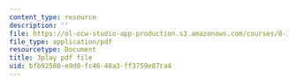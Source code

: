 ```yaml
---
content_type: resource
description: ''
file: https://ol-ocw-studio-app-production.s3.amazonaws.com/courses/8-13-14-experimental-physics-i-ii-junior-lab-fall-2016-spring-2017/bfb92580e9d0fc4648a3ff3759e87ca4_2881441.pdf
file_type: application/pdf
resourcetype: Document
title: 3play pdf file
uid: bfb92580-e9d0-fc46-48a3-ff3759e87ca4
---
```

